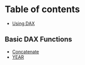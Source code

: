 # Table of contents

* [Using DAX](README.md)

## Basic DAX Functions

* [Concatenate](basic-dax-functions/concatenate.md)
* [YEAR](basic-dax-functions/year.md)
